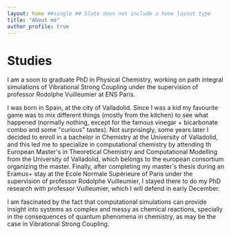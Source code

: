 ```yaml
---
layout: home ##single ## Slate does not include a home layout type
title: "About me"
author_profile: true
---
```


# Studies
I am a soon to graduate PhD in Physical Chemistry, working on path integral simulations of Vibrational Strong Coupling under the supervision of professor Rodolphe Vuilleumier at ENS Paris. 

I was born in Spain, at the city of Valladolid. Since I was a kid my favourite game was to mix different things (mostly from the kitchen) to see what happened (normally nothing, except for the famous vinegar + bicarbonate combo and some "curious" tastes). Not surprisingly, some years later I decided to enroll in a bachelor in Chemistry at the University of Valladolid, and this led me to specialize in computational chemistry by attending th European Master's in Theoretical Chemistry and Computational Modelling from the University of Valladolid, which belongs to the european consortium organizing the master. Finally, after completing my master's thesis during an Eramus+ stay at the Ecole Normale Supérieure of Paris under the supervision of professor Rodolphe Vuilleumier, I stayed there to do my PhD research with professor Vuilleumier, which I will defend in early December.

I am fascinated by the fact that computational simulations can provide insight into systems as complex and messy as chemical reactions, specially in the consequences of quantum phenomena in chemistry, as may be the case in Vibrational Strong Coupling.  

